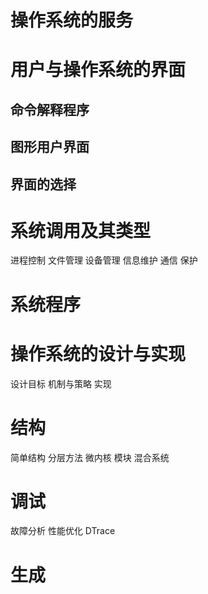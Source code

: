 # 操作系统的服务
# 用户与操作系统的界面
## 命令解释程序
## 图形用户界面
## 界面的选择
# 系统调用及其类型
进程控制
文件管理
设备管理
信息维护
通信
保护
# 系统程序
# 操作系统的设计与实现
设计目标
机制与策略
实现
# 结构
简单结构
分层方法
微内核
模块
混合系统
# 调试
故障分析
性能优化
DTrace
# 生成